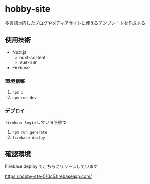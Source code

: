 # hobby-site

多言語対応したブログやメディアサイトに使えるテンプレートを作成する

## 使用技術

- Nuxt.js
  - nuxt-content
  - Vue-i18n
- Firebase

### 環境構築

1. `npm i`
2. `npm run dev`


### デプロイ

`firebase login` している状態で

1. `npm run generate`
2. `firebase deploy`

## 確認環境

Firebase deploy でこちらにリリースしています

https://hobby-site-510c5.firebaseapp.com/
